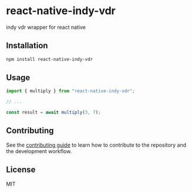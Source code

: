 # react-native-indy-vdr

indy vdr wrapper for react native

## Installation

```sh
npm install react-native-indy-vdr
```

## Usage

```js
import { multiply } from "react-native-indy-vdr";

// ...

const result = await multiply(3, 7);
```

## Contributing

See the [contributing guide](CONTRIBUTING.md) to learn how to contribute to the repository and the development workflow.

## License

MIT
